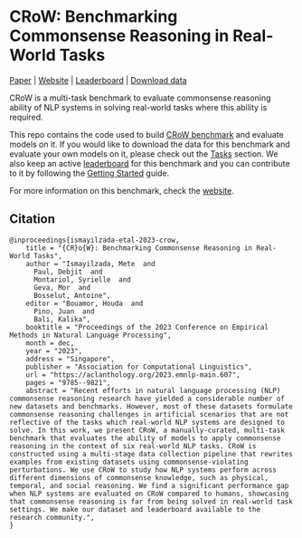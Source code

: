 # CRoW: Benchmarking Commonsense Reasoning in Real-World Tasks

[Paper](https://aclanthology.org/2023.emnlp-main.607) | [Website](https://mete.is/crow) | [Leaderboard](https://mete.is/crow/leaderboard) | [Download data](https://mete.is/crow/tasks)

CRoW is a multi-task benchmark to evaluate commonsense reasoning ability of NLP systems in solving real-world tasks where this ability is required.

This repo contains the code used to build [CRoW benchmark](https://mete.is/crow) and evaluate models on it. If you would like to download the data for this benchmark and evaluate your own models on it, please check out the [Tasks](https://mete.is/crow/tasks) section. We also keep an active [leaderboard](https://mete.is/crow/leaderboard) for this benchmark and you can contribute to it by following the [Getting Started](https://mete.is/crow/getting-started) guide.

For more information on this benchmark, check the [website](https://mete.is/crow).

## Citation
```
@inproceedings{ismayilzada-etal-2023-crow,
    title = "{CR}o{W}: Benchmarking Commonsense Reasoning in Real-World Tasks",
    author = "Ismayilzada, Mete  and
      Paul, Debjit  and
      Montariol, Syrielle  and
      Geva, Mor  and
      Bosselut, Antoine",
    editor = "Bouamor, Houda  and
      Pino, Juan  and
      Bali, Kalika",
    booktitle = "Proceedings of the 2023 Conference on Empirical Methods in Natural Language Processing",
    month = dec,
    year = "2023",
    address = "Singapore",
    publisher = "Association for Computational Linguistics",
    url = "https://aclanthology.org/2023.emnlp-main.607",
    pages = "9785--9821",
    abstract = "Recent efforts in natural language processing (NLP) commonsense reasoning research have yielded a considerable number of new datasets and benchmarks. However, most of these datasets formulate commonsense reasoning challenges in artificial scenarios that are not reflective of the tasks which real-world NLP systems are designed to solve. In this work, we present CRoW, a manually-curated, multi-task benchmark that evaluates the ability of models to apply commonsense reasoning in the context of six real-world NLP tasks. CRoW is constructed using a multi-stage data collection pipeline that rewrites examples from existing datasets using commonsense-violating perturbations. We use CRoW to study how NLP systems perform across different dimensions of commonsense knowledge, such as physical, temporal, and social reasoning. We find a significant performance gap when NLP systems are evaluated on CRoW compared to humans, showcasing that commonsense reasoning is far from being solved in real-world task settings. We make our dataset and leaderboard available to the research community.",
}
```